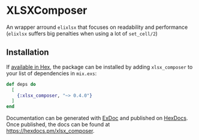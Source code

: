 # XLSXComposer
An wrapper arround `elixlsx` that focuses on readability and performance (`elixlsx` suffers big penalties when using a lot of `set_cell/2`)

## Installation

If [available in Hex](https://hex.pm/docs/publish), the package can be installed
by adding `xlsx_composer` to your list of dependencies in `mix.exs`:

```elixir
def deps do
  [
    {:xlsx_composer, "~> 0.4.0"}
  ]
end
```

Documentation can be generated with [ExDoc](https://github.com/elixir-lang/ex_doc)
and published on [HexDocs](https://hexdocs.pm). Once published, the docs can
be found at <https://hexdocs.pm/xlsx_composer>.

